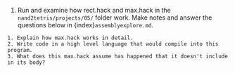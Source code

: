 1. Run and examine how rect.hack and max.hack in the `nand2tetris/projects/05/` folder work. Make notes and answer the questions below in {index}`assemblyexplore.md`.


```
1. Explain how max.hack works in detail.
2. Write code in a high level language that would compile into this program.
3. What does this max.hack assume has happened that it doesn't include in its body?
```